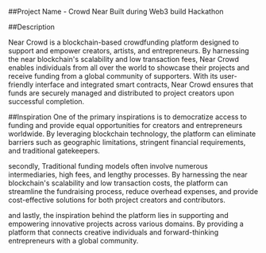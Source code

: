 ##Project Name - Crowd Near Built during Web3 build Hackathon

##Description

Near Crowd is a blockchain-based crowdfunding platform designed to support and empower creators, artists, and entrepreneurs. By harnessing the near blockchain's scalability and low transaction fees, Near Crowd enables individuals from all over the world to showcase their projects and receive funding from a global community of supporters. With its user-friendly interface and integrated smart contracts, Near Crowd ensures that funds are securely managed and distributed to project creators upon successful completion.

##Inspiration
One of the primary inspirations is to democratize access to funding and provide equal opportunities for creators and entrepreneurs worldwide. By leveraging blockchain technology, the platform can eliminate barriers such as geographic limitations, stringent financial requirements, and traditional gatekeepers.

secondly, Traditional funding models often involve numerous intermediaries, high fees, and lengthy processes. By harnessing the near blockchain's scalability and low transaction costs, the platform can streamline the fundraising process, reduce overhead expenses, and provide cost-effective solutions for both project creators and contributors.

and lastly, the inspiration behind the platform lies in supporting and empowering innovative projects across various domains. By providing a platform that connects creative individuals and forward-thinking entrepreneurs with a global community.